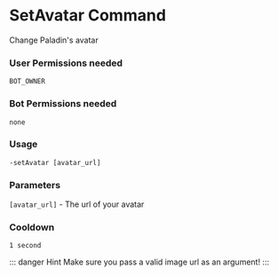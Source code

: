 # SetAvatar Command
Change Paladin's avatar

### User Permissions needed
`BOT_OWNER`

### Bot Permissions needed
`none`

### Usage
`-setAvatar [avatar_url]`

### Parameters
`[avatar_url]` - The url of your avatar

### Cooldown
`1 second`

::: danger Hint
Make sure you pass a valid image url as an argument!
:::

<CustomLayout/>